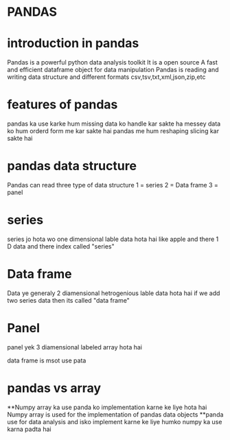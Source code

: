 # PANDAS
# introduction in pandas 
Pandas is a powerful python data analysis toolkit 
It is a open source 
A fast and efficient dataframe object for data manipulation 
Pandas is reading and writing data structure and different formats csv,tsv,txt,xml,json,zip,etc

# features of pandas 
pandas ka use karke hum missing data ko handle kar sakte ha 
messey data ko hum orderd form me kar sakte hai 
pandas me hum reshaping slicing kar sakte hai

# pandas data structure 
Pandas can read three type of data structure 
1 = series 
2 = Data frame 
3 = panel

# series 
series jo hota wo one dimensional lable data hota hai like apple and there 1 D data and there index called "series" 

# Data frame 
Data ye generaly 2 diamensional hetrogenious lable data hota hai
if we add two series data then its called "data frame"

# Panel 
panel yek 3 diamensional labeled array hota hai

data frame is msot use pata 

# pandas vs array 
**Numpy array ka use panda ko implementation karne ke liye hota hai 
Numpy array is used for the implementation of pandas data objects
**panda use for data analysis and isko implement karne ke liye humko numpy ka use karna padta hai 


